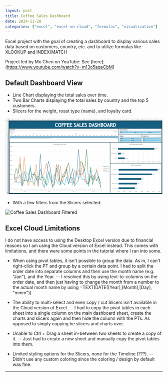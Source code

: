 ```yaml
---
layout: post
title: Coffee Sales Dashboard
date: 2024-11-28
categories: ["excel", "excel-on-cloud", "formulas", "visualization"]
---
```


Excel project with the goal of creating a dashboard to display various sales data based on customers, country, etc. and to utilize formulas like XLOOKUP and INDEX/MATCH  

Project led by Mo Chen on YouTube: See [here]:(https://www.youtube.com/watch?v=m13o5aqeCbM)

## **Default Dashboard View**
- Line Chart displaying the total sales over time.
- Two Bar Charts displaying the total sales by country and the top 5 customers.
- Slicers for the weight, roast type (name), and loyalty card.

![Coffee Sales Dashboard Default](img/coffee_sales_dashboard/main_dashboard.png)

- With a few filters from the Slicers selected:

![Coffee Sales Dashboard Filtered](img/coffee_sales_dashboard/main_dashboard_filtered.png)

## **Excel Cloud Limitations** 
I do not have access to using the Desktop Excel version due to financial reasons so I am using the Cloud version of Excel instead. This comes with limitations, and there were some points in the tutorial where I ran into some.
- When using pivot tables, it isn't possible to group the data. As in, I can't right-click the PT and group by a certain data point. I had to split the order date into separate columns and then use the month name (e.g. "Jan"), and the Year.
-- I resolved this by using text-to-columns on the order date, and then just having to change the month from a number to the actual month name by using =TEXT(DATE([Year],[Month],[Day], "mmm"))

- The ability to multi-select and even copy / cut Slicers isn't available in the Cloud version of Excel.
-- I had to copy the pivot tables in each sheet into a single column on the main dashboard sheet, create the charts and slicers again and then hide the column with the PTs. As opposed to simply copying he slicers and charts over.

- Unable to Ctrl + Drag a sheet in-between two sheets to create a copy of it.
-- Just had to create a new sheet and manually copy the pivot tables into them.

- Limited styling options for the Slicers, none for the Timeline (???).
-- Didn't use any custom coloring since the coloring / design by default was fine.

---
